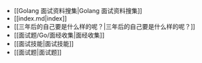 - [[Golang 面试资料搜集|Golang 面试资料搜集]]
- [[index.md|index]]
- [[三年后的自己要是什么样的呢？|三年后的自己要是什么样的呢？]]
- [[面试题/Go/面经收集|面经收集]]
- [[面试技能|面试技能]]
- [[面试题|面试题]]
